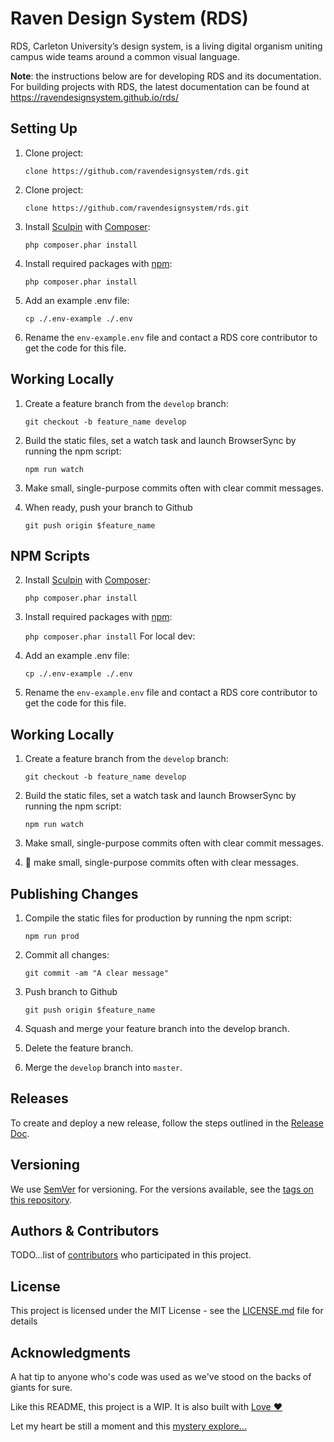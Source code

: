 # Raven Design System (RDS)

RDS, Carleton University’s design system, is a living digital organism uniting campus wide teams around a common visual language.

**Note**: the instructions below are for developing RDS and its documentation. For building projects with RDS, the latest documentation can be found at https://ravendesignsystem.github.io/rds/

## Setting Up

1. Clone project:

    ```clone https://github.com/ravendesignsystem/rds.git```

1. Clone project:

    ```clone https://github.com/ravendesignsystem/rds.git```

2. Install [Sculpin](https://sculpin.io) with [Composer](https://getcomposer.org):
   
   ```php composer.phar install```

3. Install required packages with [npm](https://www.npmjs.com):
   
   ```php composer.phar install```

4. Add an example .env file:
   
   ```cp ./.env-example ./.env```
   
5. Rename the `env-example.env` file and contact a RDS core contributor to get the code for this file.

## Working Locally

1. Create a feature branch from the `develop` branch:
   
   ```git checkout -b feature_name develop```

2. Build the static files, set a watch task and launch BrowserSync by running the npm script:
   
   ```npm run watch```

3. Make small, single-purpose commits often with clear commit messages.
4. When ready, push your branch to Github

   ```git push origin $feature_name```
## NPM Scripts

2. Install [Sculpin](https://sculpin.io) with [Composer](https://getcomposer.org):
   
   ```php composer.phar install```

3. Install required packages with [npm](https://www.npmjs.com):
   
   ```php composer.phar install```
For local dev:

4. Add an example .env file:
   
   ```cp ./.env-example ./.env```
   
5. Rename the `env-example.env` file and contact a RDS core contributor to get the code for this file.

## Working Locally

1. Create a feature branch from the `develop` branch:
   
   ```git checkout -b feature_name develop```

2. Build the static files, set a watch task and launch BrowserSync by running the npm script:
   
   ```npm run watch```

3. Make small, single-purpose commits often with clear commit messages.
4. 🙏 make small, single-purpose commits often with clear messages. 

## Publishing Changes

1. Compile the static files for production by running the npm script:
   
   ```npm run prod```

2. Commit all changes:
   
   ```git commit -am "A clear message"```

3. Push branch to Github

   ```git push origin $feature_name```

4. Squash and merge your feature branch into the develop branch.
5. Delete the feature branch.
6. Merge the `develop` branch into `master`.
## Releases

To create and deploy a new release, follow the steps outlined in the [Release Doc](https://github.com/ravendesignsystem/rds/blob/master/RELEASE.md).
## Versioning

We use [SemVer](http://semver.org/) for versioning. For the versions available, see the [tags on this repository](https://github.com/your/project/tags).

## Authors & Contributors

TODO...list of [contributors](https://github.com/your/project/contributors) who participated in this project.

## License

This project is licensed under the MIT License - see the [LICENSE.md](LICENSE.md) file for details

## Acknowledgments

A hat tip to anyone who's code was used as we've stood on the backs of giants for sure.

Like this README, this project is a WIP. It is also built with [Love ❤️](https://i.redd.it/qh713wbo4r8y.jpg) 

Let my heart be still a moment and this [mystery explore...](https://i.pinimg.com/564x/cc/28/3e/cc283e217b5d6bc09c148b6edf2142c8.jpg)